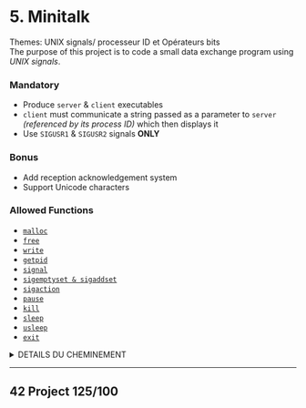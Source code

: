 # 5. Minitalk

Themes: UNIX signals/ processeur ID et Opérateurs bits  
The purpose of this project is to code a small data exchange program using *UNIX signals*.

### Mandatory

- Produce `server` & `client` executables
- `client` must communicate a string passed as a parameter to `server` *(referenced by its process ID)* which then displays it
- Use `SIGUSR1` & `SIGUSR2` signals **ONLY**

### Bonus

- Add reception acknowledgement system
- Support Unicode characters

### Allowed Functions

- [`malloc`](https://man7.org/linux/man-pages/man3/free.3.html)
- [`free`](https://man7.org/linux/man-pages/man3/free.3.html)
- [`write`](https://man7.org/linux/man-pages/man2/write.2.html)
- [`getpid`](https://man7.org/linux/man-pages/man2/getpid.2.html)
- [`signal`](https://man7.org/linux/man-pages/man2/signal.2.html)
- [`sigemptyset & sigaddset`](https://man7.org/linux/man-pages/man3/sigsetops.3.html)
- [`sigaction`](https://man7.org/linux/man-pages/man2/sigaction.2.html)
- [`pause`](https://man7.org/linux/man-pages/man2/pause.2.html)
- [`kill`](https://man7.org/linux/man-pages/man2/kill.2.html)
- [`sleep`](https://man7.org/linux/man-pages/man3/sleep.3.html)
- [`usleep`](https://man7.org/linux/man-pages/man3/usleep.3.html)
- [`exit`](https://man7.org/linux/man-pages/man3/exit.3.html)

<details>
    <summary>DETAILS DU CHEMINEMENT</summary>
```
#include <sys/types.h>
#include <signal.h>
```

## UNIX SIGNALS
    
- SIGACTION FONCTION AND STRUCTURE
    
    ```
    #include <signal.h>
    
    int sigaction(int signum, const struct sigaction *restrict act,
                         struct sigaction *restrict oldact);
    ```
    
    - **The sigaction() system call is used to change the action taken by a process on receipt of a specific signal. (See signal(7) for an overview of signals.)**
    - **signum specifies the signal and can be any valid signal except SIGKILL and SIGSTOP.**
    - **The sigaction() system call is used to change the action taken by a process on receipt of a specific signal. (See signal(7) for an overview of signals.)**
    - **signum specifies the signal and can be any valid signal except SIGKILL and SIGSTOP.**
    - **If act is non-NULL, the new action for signal signum is installed from act. If oldact is non-NULL, the previous action is saved in oldact.**
    
    ```
     struct sigaction {
               void     (*sa_handler)(int);
               void     (*sa_sigaction)(int, siginfo_t *, void *);
               sigset_t   sa_mask;
               int        sa_flags;
               void     (*sa_restorer)(void);
            };
    ```
    
    **Important: If SA_SIGINFO is specified in sa_flags, then sa_sigaction (instead of sa_handler) specifies the signal-handling function for signum. This function receives three arguments, as described below.**
    
- UNIX SIGNAL SENDING A SIGNAL
    
    Sending a signal The following system calls and library functions allow the caller to send a signal:
    
    - [raise(3)] Sends a signal to the calling thread.
    - **kill(2)** Sends a signal to a specified process, to all members of a specified process group, or to all processes on the system.
    - pidfd_send_signal(2) Sends a signal to a process identified by a PID file descriptor.
    - [killpg(3)](https://man7.org/linux/man-pages/man3/killpg.3.html) Sends a signal to all of the members of a specified process group.
    - [pthread_kill(3)](https://man7.org/linux/man-pages/man3/pthread_kill.3.html) Sends a signal to a specified POSIX thread in the same process as the caller.
    - [tgkill(2)](https://man7.org/linux/man-pages/man2/tgkill.2.html) Sends a signal to a specified thread within a specific process. (This is the system call used to implement pthread_kill(3).)
    - [sigqueue(3)](https://man7.org/linux/man-pages/man3/sigqueue.3.html) Sends a real-time signal with accompanying data to a specified process.
    - ** Waiting for a signal to be caught
    - [pause(2)](https://man7.org/linux/man-pages/man2/pause.2.html) Suspends execution until any signal is caught.
    - [sigsuspend(2)](https://man7.org/linux/man-pages/man2/sigsuspend.2.html) Temporarily changes the signal mask (see below) and suspends execution until one of the unmasked signals is caught.

**Important: signal handlers run asynchronously that means that they can interrump your code at any point That's why is recommendable to use write instead of printf**

- SOME BASIC SIGNALS SIGKILL SIGSTOP SIGCONT
    - finish a process
    
    `kill -SIGKILL <pid>`
    
    - pause a process
    
    ```
    kill -SIGSTOP <pid>
    ```
    
    - * sigcont to continue the process that is in pause
    
    `kill -SIGCONT <pid>`
    

## GOAL : HOW TO COMMUNICATE WITH SIGNALS ?

- BITS
    - 128 is 10000000. This will be our mask to then compare with "&" and *** client:
    - Goal: send the message with the pid process
    - Convert ASCII character to Binary character
    - Signal use
- BINARY OPERATORS
    
    ![Untitled](Pictures/operateursbinaires1.png)
    
    ![Untitled](Pictures/operateursbinaires2.png)
    
- UTF-8
    
    UTF-8 (abréviation de l'anglais Universal Character Set Transformation Format1 - 8 bits) est un codage de caractères informatiques conçu pour coder l'ensemble des caractères du « répertoire universel de caractères codés », initialement développé par l'ISO dans la norme internationale ISO/CEI 10646, aujourd'hui totalement compatible avec le standard Unicode, en restant compatible avec la norme ASCII limitée à l'anglais de base, mais très largement répandue depuis des décennies.
    
- How does it works?
    - A character = a byte = 8 bits ( either 1 or 0)
    - I send 8 signals, one for each bit.
    - SIGUSR1 for 1 SIGUSR2 for 0.
    - I use the binary operators to move the bits either on left or right.
    - the server receives and writes the character associated to the 8 bits, therefore the byte.

# My functions :

## CLIENT :

```bash
int main (int argc, char **argv):
initialise la structure
verif qu'il a deux arguments et que le deuxieme est bien une str non nulle

sa_handler devient ft_count ---> pour la reception des signaux de retour du serveur
sa_flags devient SA_SIGINFO ---> pour la recup client pid par le serveur

static void ft_send(int s_pid, char *str):
 envoie char par char grace a la variable char_send
envoie bit par bit grace a aux operateurs binaire >> et &
lorsque c est 1 SIGUSR2 et 0 SIGUSR1
```

## SERVER :

```bash
int main (int argc, char **argv):
initialise la structure
print le pid du serveur

sa_sigaction devient ft_receive ---> pour la reception des signaux du client et l impression
sa_flags devient SA_SIGINFO ---> pour la recup client pid par le serveur

static void	ft_receive(int signum, siginfo_t *siginfo, void *context):
initialisations des variables locales statiques --car on a besoin de garder leurs valeurs entre chaque executions
-si sigusr2 alors chartoprint = chartoprint ou 1 on ajoute un 1 tout a droite 
puis si i!=8 on decale chartoprint a gauche
	si i==8 alors i=0 si chartoprint = 0 alors c_pid =0 sinon on print et char_toprint=0  
```
</details>
	
***

## 42 Project 125/100
